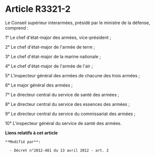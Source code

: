 # Article R3321-2

Le Conseil supérieur interarmées, présidé par le ministre de la défense, comprend :

1° Le chef d'état-major des armées, vice-président ;

2° Le chef d'état-major de l'armée de terre ;

3° Le chef d'état-major de la marine nationale ;

4° Le chef d'état-major de l'armée de l'air ;

5° L'inspecteur général des armées de chacune des trois armées ;

6° Le major général des armées ;

7° Le directeur central du service de santé des armées ;

8° Le directeur central du service des essences des armées ;

9° Le directeur central du service du commissariat des armées ;

10° L'inspecteur général du service de santé des armées.

**Liens relatifs à cet article**

	**Modifié par**:

	  - Décret n°2012-481 du 13 avril 2012 - art. 2
